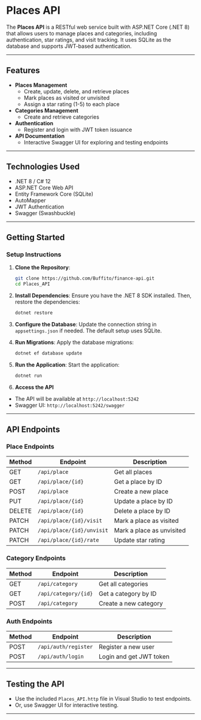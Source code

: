 # Places API

The **Places API** is a RESTful web service built with ASP.NET Core (.NET 8) that allows users to manage places and categories, including authentication, star ratings, and visit tracking. It uses SQLite as the database and supports JWT-based authentication.

---

## Features

- **Places Management**
  - Create, update, delete, and retrieve places
  - Mark places as visited or unvisited
  - Assign a star rating (1-5) to each place
- **Categories Management**
  - Create and retrieve categories
- **Authentication**
  - Register and login with JWT token issuance
- **API Documentation**
  - Interactive Swagger UI for exploring and testing endpoints

---

## Technologies Used

- .NET 8 / C# 12
- ASP.NET Core Web API
- Entity Framework Core (SQLite)
- AutoMapper
- JWT Authentication
- Swagger (Swashbuckle)

---

## Getting Started

### Setup Instructions

1. **Clone the Repository**:
   ```sh
   git clone https://github.com/Buffito/finance-api.git
   cd Places_API
   ```
2. **Install Dependencies**:
   Ensure you have the .NET 8 SDK installed. Then, restore the dependencies:
   ```sh
   dotnet restore
   ```
3. **Configure the Database**:
   Update the connection string in `appsettings.json` if needed. The default setup uses SQLite.
4. **Run Migrations**:
   Apply the database migrations:
   ```sh
   dotnet ef database update
   ```
5. **Run the Application**:
   Start the application:
   ```sh
   dotnet run
   ```

6. **Access the API**
- The API will be available at `http://localhost:5242`
- Swagger UI: `http://localhost:5242/swagger`

---

## API Endpoints

### Place Endpoints

| Method | Endpoint                        | Description                  |
|--------|---------------------------------|------------------------------|
| GET    | `/api/place`                    | Get all places               |
| GET    | `/api/place/{id}`               | Get a place by ID            |
| POST   | `/api/place`                    | Create a new place           |
| PUT    | `/api/place/{id}`               | Update a place by ID         |
| DELETE | `/api/place/{id}`               | Delete a place by ID         |
| PATCH  | `/api/place/{id}/visit`         | Mark a place as visited      |
| PATCH  | `/api/place/{id}/unvisit`       | Mark a place as unvisited    |
| PATCH  | `/api/place/{id}/rate`          | Update star rating           |

### Category Endpoints

| Method | Endpoint                        | Description                  |
|--------|---------------------------------|------------------------------|
| GET    | `/api/category`                 | Get all categories           |
| GET    | `/api/category/{id}`            | Get a category by ID         |
| POST   | `/api/category`                 | Create a new category        |

### Auth Endpoints

| Method | Endpoint                        | Description                  |
|--------|---------------------------------|------------------------------|
| POST   | `/api/auth/register`            | Register a new user          |
| POST   | `/api/auth/login`               | Login and get JWT token      |

---

## Testing the API

- Use the included `Places_API.http` file in Visual Studio to test endpoints.
- Or, use Swagger UI for interactive testing.

---
